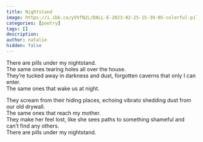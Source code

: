 ```yaml
---
title: Nightstand
image: https://i.ibb.co/yVVfN2L/DALL-E-2023-02-25-15-39-05-colorful-pills-on-a-nightstand-watercolor.png
categories: [poetry]
tags: []
description: 
author: natalie
hidden: false
---
```


There are pills under my nightstand.  
The same ones tearing holes all over the house.  
They’re tucked away in darkness and dust, forgotten caverns that only I can enter.  
The same ones that wake us at night.  

They scream from their hiding places, echoing vibrato shedding dust from our old drywall.  
The same ones that reach my mother.  
They make her feel lost, like she sees paths to something shameful and can’t find any others.  
There are pills under my nightstand.  
